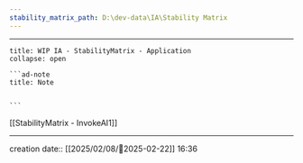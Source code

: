 ```yaml
---
stability_matrix_path: D:\dev-data\IA\Stability Matrix
---
```


---
 
`````ad-example
title: WIP IA - StabilityMatrix - Application
collapse: open

```ad-note
title: Note
 

```

`````

[[StabilityMatrix - InvokeAI1]]

---
creation date:: [[2025/02/08/📒2025-02-22]]  16:36

